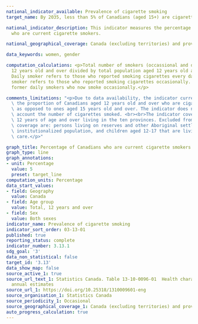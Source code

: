 ```yaml
---
national_indicator_available: Prevalence of cigarette smoking
target_name: By 2035, less than 5% of Canadians (aged 15+) are cigarette smokers

national_indicator_description: This indicator measures the percentage of Canadians
  who are current cigarette smokers.

national_geographical_coverage: Canada (excluding territories) and provinces

data_keywords: women, gender

computation_calculations: <p>Total number of smokers (occassional and daily) aged
  12 years old and over divided by total population aged 12 years old and over.<br><br>
  Daily smoker refers to those who reported smoking cigarettes every day. Occasional
  smoker refers to those who reported smoking cigarettes occasionally. This includes
  former daily smokers who now smoke occasionally.</p>

comments_limitations: "<p>Due to data availability, the indicator currently only measures\
  \ the proportion of Canadians aged 12 years old and over who are cigarette smokers\
  \ as opposed to ones aged 15 years old and over. The indicator does not take into\
  \ account the number of cigarettes smoked. <br><br>The indicator covers the population\
  \ 12 years of age and over living in the ten provinces. Excluded from the survey's\
  \ coverage are: persons living on reserves and other Aboriginal settlements; the\
  \ institutionalized population, and children aged 12-17 that are living in foster\
  \ care.</p>"

graph_title: Percentage of Canadians who are current cigarette smokers
graph_type: line
graph_annotations:
- unit: Percentage
  value: 5
  preset: target_line
computation_units: Percentage
data_start_values:
- field: Geography
  value: Canada
- field: Age group
  value: Total, 12 years and over
- field: Sex
  value: Both sexes
indicator_name: Prevalence of cigarette smoking
indicator_sort_order: 03-13-01
published: true
reporting_status: complete
indicator_number: 3.13.1
sdg_goal: '3'
data_non_statistical: false
target_id: '3.13'
data_show_map: false
source_active_1: true
source_url_text_1: Statistics Canada. Table 13-10-0096-01  Health characteristics,
  annual estimates
source_url_1: https://doi.org/10.25318/1310009601-eng
source_organisation_1: Statistics Canada
source_periodicity_1: Occasional
source_geographical_coverage_1: Canada (excluding territories) and provinces
auto_progress_calculation: true
---
```

